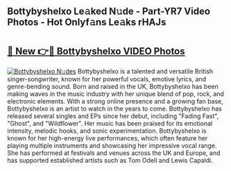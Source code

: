 ## Bottybyshelxo Le𝚊ked N𝚞de - Part-YR7 Video Photos - Hot Onlyf𝚊ns Le𝚊ks rHAJs

# <h2><a href="http://ac15493.deff.icu/?id=Bottybyshelxo">🔗 New 👉🔴 Bottybyshelxo VIDEO Photos</a></h2>

[![Bottybyshelxo N𝚞des](https://i.imgur.com/rIISA9y.gif)](http://ac15493.deff.icu/?id=Bottybyshelxo)
Bottybyshelxo is a talented and versatile British singer-songwriter, known for her powerful vocals, emotive lyrics, and genre-bending sound. Born and raised in the UK, Bottybyshelxo has been making waves in the music industry with her unique blend of pop, rock, and electronic elements. With a strong online presence and a growing fan base, Bottybyshelxo is an artist to watch in the years to come. Bottybyshelxo has released several singles and EPs since her debut, including "Fading Fast", "Ghost", and "Wildflower". Her music has been praised for its emotional intensity, melodic hooks, and sonic experimentation. Bottybyshelxo is known for her high-energy live performances, which often feature her playing multiple instruments and showcasing her impressive vocal range. She has performed at festivals and venues across the UK and Europe, and has supported established artists such as Tom Odell and Lewis Capaldi.
